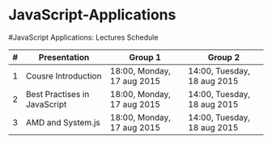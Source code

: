 
# JavaScript-Applications
#JavaScript Applications: Lectures Schedule


| &#35; | Presentation                 | Group 1                      | Group 2                     
| -     | --------------------------   | ---------------------------- | --------------------------
| 1     | Cousre Introduction          | 18:00, Monday, 17 aug 2015   | 14:00, Tuesday, 18 aug 2015
| 2     | Best Practises in JavaScript | 18:00, Monday, 17 aug 2015   | 14:00, Tuesday, 18 aug 2015
| 3     | AMD and System.js            | 18:00, Monday, 17 aug 2015   | 14:00, Tuesday, 18 aug 2015